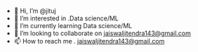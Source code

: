 - 👋 Hi, I’m @jituj
- 👀 I’m interested in .Data science/ML
- 🌱 I’m currently learning Data science/ML
- 💞️ I’m looking to collaborate on jaiswaljitendra143@gmail.com
- 📫 How to reach me . jaiswaljitendra143@gmail.com

<!---
jituj/jituj is a ✨ special ✨ repository because its `README.md` (this file) appears on your GitHub profile.
You can click the Preview link to take a look at your changes.
--->
